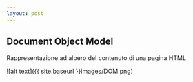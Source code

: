 ```yaml
---
layout: post
---
```


## Document Object Model
Rappresentazione ad albero del contenuto di una pagina HTML

![alt text]({{ site.baseurl }}images/DOM.png)

